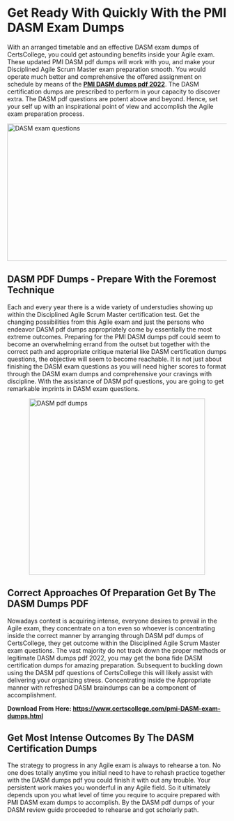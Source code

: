 <h1><strong>Get Ready With Quickly With the PMI DASM Exam Dumps&nbsp;</strong></h1>
<p><span style="font-weight: 400;">With an arranged timetable and an effective  DASM exam dumps of CertsCollege, you could get astounding benefits inside your Agile exam. These updated PMI DASM pdf dumps will work with you, and make your Disciplined Agile Scrum Master exam preparation smooth. You would operate much better and comprehensive the offered assignment on schedule by means of the <strong><a href="https://www.certscollege.com/pmi-DASM-exam-dumps.html">PMI DASM dumps pdf 2022</a></strong>. The DASM certification dumps are prescribed to perform in your capacity to discover extra. The  DASM pdf questions are potent above and beyond. Hence, set your self up with an inspirational point of view and accomplish the Agile exam preparation process.&nbsp;</span></p>
<p><span style="font-weight: 400;"><img style="display: block; margin-left: auto; margin-right: auto;" src="https://i.ibb.co/CPDK3ps/Yellow-and-Blue-Initiative-Blog-Banner.png" alt="DASM exam questions" width="559" height="315" /></span></p>
<h2><strong>DASM PDF Dumps - Prepare With the Foremost Technique</strong></h2>
<p><span style="font-weight: 400;">Each and every year there is a wide variety of understudies showing up within the Disciplined Agile Scrum Master certification test. Get the changing possibilities from this Agile exam and just the persons who endeavor DASM pdf dumps appropriately come by essentially the most extreme outcomes. Preparing for the PMI DASM dumps pdf could seem to become an overwhelming errand from the outset but together with the correct path and appropriate critique material like DASM certification dumps questions, the objective will seem to become reachable. It is not just about finishing the DASM exam questions as you will need higher scores to format through the DASM exam dumps and comprehensive your cravings with discipline. With the assistance of DASM pdf questions, you are going to get remarkable imprints in DASM exam questions.</span></p>
<p><span style="font-weight: 400;"><a href="https://tinyurl.com/ud58ukn4"><img style="display: block; margin-left: auto; margin-right: auto;" src="https://i.ibb.co/9tMrhdY/Teacher-Appreciation-Invitation.png" alt="DASM pdf dumps " width="404" height="404" /></a></span></p>
<h2><strong>Correct Approaches Of Preparation Get By The DASM Dumps PDF</strong></h2>
<p><span style="font-weight: 400;">Nowadays contest is acquiring intense, everyone desires to prevail in the Agile exam, they concentrate on a ton even so whoever is concentrating inside the correct manner by arranging through DASM pdf dumps of CertsCollege, they get outcome within the Disciplined Agile Scrum Master exam questions. The vast majority do not track down the proper methods or legitimate DASM dumps pdf 2022, you may get the bona fide DASM certification dumps for amazing preparation. Subsequent to buckling down using the  DASM pdf questions of CertsCollege this will likely assist with delivering your organizing stress. Concentrating inside the Appropriate manner with refreshed DASM braindumps can be a component of accomplishment.</span></p>
<p><span style="font-weight: 400;"><strong>Download From Here: <a href="https://www.certscollege.com/pmi-DASM-exam-dumps.html">https://www.certscollege.com/pmi-DASM-exam-dumps.html</a></strong></span></p>
<h2><strong>Get Most Intense Outcomes By The DASM Certification Dumps</strong></h2>
<p><span style="font-weight: 400;">The strategy to progress in any Agile exam is always to rehearse a ton. No one does totally anytime you initial need to have to rehash practice together with the DASM dumps pdf you could finish it with out any trouble. Your persistent work makes you wonderful in any Agile field. So it ultimately depends upon you what level of time you require to acquire prepared with PMI DASM exam dumps to accomplish. By the DASM pdf dumps of your DASM review guide proceeded to rehearse and got scholarly path.</span></p>
